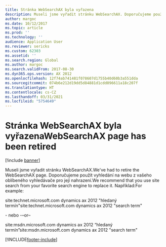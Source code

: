 ```yaml
---
title: Stránka WebSearchAX byla vyřazena
description: Museli jsme vyřadit stránku WebSearchAX. Doporučujeme použít vyhledání na webu z vašeho oblíbeného vyhledávače pro její nahrazení.
author: margoc
ms.date: 10/12/2017
ms.topic: article
ms.prod: ''
ms.technology: ''
audience: Application User
ms.reviewer: sericks
ms.custom: 62303
ms.assetid: ''
ms.search.region: Global
ms.author: margoc
ms.search.validFrom: 2017-08-30
ms.dyn365.ops.version: AX 2012
ms.openlocfilehash: 12f74ab741481f078607d1755b40d60b3a551dda
ms.sourcegitcommit: 074b6e212d19dd5d84881d1cdd096611a18c207f
ms.translationtype: HT
ms.contentlocale: cs-CZ
ms.lasthandoff: 03/31/2021
ms.locfileid: "5754649"
---
```

# <a name="websearchax-page-has-been-retired"></a><span data-ttu-id="633c5-104">Stránka WebSearchAX byla vyřazena</span><span class="sxs-lookup"><span data-stu-id="633c5-104">WebSearchAX page has been retired</span></span>

[!include [banner](../includes/banner.md)]

<span data-ttu-id="633c5-105">Museli jsme vyřadit stránku WebSearchAX.</span><span class="sxs-lookup"><span data-stu-id="633c5-105">We've had to retire the WebSearchAX page.</span></span> <span data-ttu-id="633c5-106">Doporučujeme použít vyhledání na webu z vašeho oblíbeného vyhledávače pro její nahrazení.</span><span class="sxs-lookup"><span data-stu-id="633c5-106">We recommend that you use site search from your favorite search engine to replace it.</span></span> <span data-ttu-id="633c5-107">Například:</span><span class="sxs-lookup"><span data-stu-id="633c5-107">For example:</span></span>

<span data-ttu-id="633c5-108">site:technet.microsoft.com dynamics ax 2012 "hledaný termín"</span><span class="sxs-lookup"><span data-stu-id="633c5-108">site:technet.microsoft.com dynamics ax 2012 "search term"</span></span>

<span data-ttu-id="633c5-109">- nebo -</span><span class="sxs-lookup"><span data-stu-id="633c5-109">–or–</span></span>

<span data-ttu-id="633c5-110">site:msdn.microsoft.com dynamics ax 2012 “hledaný termín”</span><span class="sxs-lookup"><span data-stu-id="633c5-110">site:msdn.microsoft.com dynamics ax 2012 "search term"</span></span>


[!INCLUDE[footer-include](../../../includes/footer-banner.md)]